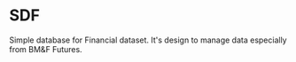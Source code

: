 SDF
===========
Simple database for Financial dataset.
It's design to manage data especially from BM&F Futures.
